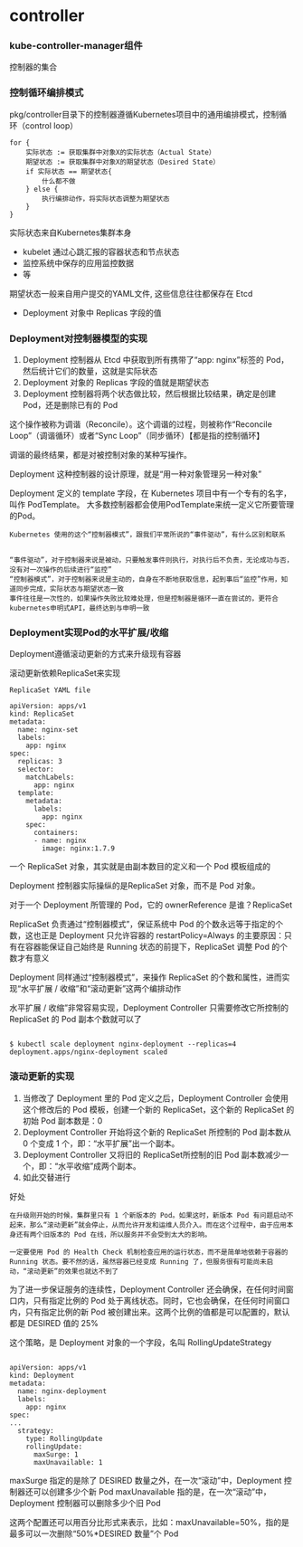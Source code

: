 # controller


### kube-controller-manager组件

控制器的集合


### 控制循环编排模式

pkg/controller目录下的控制器遵循Kubernetes项目中的通用编排模式，控制循环（control loop）

```
for { 
    实际状态 := 获取集群中对象X的实际状态（Actual State） 
    期望状态 := 获取集群中对象X的期望状态（Desired State） 
    if 实际状态 == 期望状态{ 
        什么都不做 
    } else { 
        执行编排动作，将实际状态调整为期望状态 
    }
}
```

实际状态来自Kubernetes集群本身

* kubelet 通过心跳汇报的容器状态和节点状态
* 监控系统中保存的应用监控数据
* 等
  
期望状态一般来自用户提交的YAML文件, 这些信息往往都保存在 Etcd

* Deployment 对象中 Replicas 字段的值

### Deployment对控制器模型的实现

1. Deployment 控制器从 Etcd 中获取到所有携带了“app: nginx”标签的 Pod，然后统计它们的数量，这就是实际状态
2. Deployment 对象的 Replicas 字段的值就是期望状态
3. Deployment 控制器将两个状态做比较，然后根据比较结果，确定是创建 Pod，还是删除已有的 Pod
   
这个操作被称为调谐（Reconcile）。这个调谐的过程，则被称作“Reconcile Loop”（调谐循环）或者“Sync Loop”（同步循环）【都是指的控制循环】

调谐的最终结果，都是对被控制对象的某种写操作。

Deployment 这种控制器的设计原理，就是“用一种对象管理另一种对象”

Deployment 定义的 template 字段，在 Kubernetes 项目中有一个专有的名字，叫作 PodTemplate。
大多数控制器都会使用PodTemplate来统一定义它所要管理的Pod。


```
Kubernetes 使用的这个“控制器模式”，跟我们平常所说的“事件驱动”，有什么区别和联系


“事件驱动”，对于控制器来说是被动，只要触发事件则执行，对执行后不负责，无论成功与否，没有对一次操作的后续进行“监控”
“控制器模式”，对于控制器来说是主动的，自身在不断地获取信息，起到事后“监控”作用，知道同步完成，实际状态与期望状态一致
事件往往是一次性的，如果操作失败比较难处理，但是控制器是循环一直在尝试的，更符合kubernetes申明式API，最终达到与申明一致

```

### Deployment实现Pod的水平扩展/收缩

Deployment遵循滚动更新的方式来升级现有容器

滚动更新依赖ReplicaSet来实现

```
ReplicaSet YAML file

apiVersion: apps/v1
kind: ReplicaSet
metadata:
  name: nginx-set
  labels:
    app: nginx
spec:
  replicas: 3
  selector:
    matchLabels:
      app: nginx
  template:
    metadata:
      labels:
        app: nginx
    spec:
      containers:
      - name: nginx
        image: nginx:1.7.9
```

一个 ReplicaSet 对象，其实就是由副本数目的定义和一个 Pod 模板组成的

Deployment 控制器实际操纵的是ReplicaSet 对象，而不是 Pod 对象。

对于一个 Deployment 所管理的 Pod，它的 ownerReference 是谁？ReplicaSet

ReplicaSet 负责通过“控制器模式”，保证系统中 Pod 的个数永远等于指定的个数，这也正是 Deployment 只允许容器的 restartPolicy=Always 的主要原因：只有在容器能保证自己始终是 Running 状态的前提下，ReplicaSet 调整 Pod 的个数才有意义

Deployment 同样通过“控制器模式”，来操作 ReplicaSet 的个数和属性，进而实现“水平扩展 / 收缩”和“滚动更新”这两个编排动作

水平扩展 / 收缩”非常容易实现，Deployment Controller 只需要修改它所控制的 ReplicaSet 的 Pod 副本个数就可以了

```

$ kubectl scale deployment nginx-deployment --replicas=4
deployment.apps/nginx-deployment scaled
```

### 滚动更新的实现

1. 当修改了 Deployment 里的 Pod 定义之后，Deployment Controller 会使用这个修改后的 Pod 模板，创建一个新的 ReplicaSet，这个新的 ReplicaSet 的初始 Pod 副本数是：0
2. Deployment Controller 开始将这个新的 ReplicaSet 所控制的 Pod 副本数从 0 个变成 1 个，即：“水平扩展”出一个副本。
3. Deployment Controller 又将旧的 ReplicaSet所控制的旧 Pod 副本数减少一个，即：“水平收缩”成两个副本。
4. 如此交替进行


好处

```
在升级刚开始的时候，集群里只有 1 个新版本的 Pod。如果这时，新版本 Pod 有问题启动不起来，那么“滚动更新”就会停止，从而允许开发和运维人员介入。而在这个过程中，由于应用本身还有两个旧版本的 Pod 在线，所以服务并不会受到太大的影响。

一定要使用 Pod 的 Health Check 机制检查应用的运行状态，而不是简单地依赖于容器的 Running 状态。要不然的话，虽然容器已经变成 Running 了，但服务很有可能尚未启动，“滚动更新”的效果也就达不到了
```

为了进一步保证服务的连续性，Deployment Controller 还会确保，在任何时间窗口内，只有指定比例的 Pod 处于离线状态。同时，它也会确保，在任何时间窗口内，只有指定比例的新 Pod 被创建出来。这两个比例的值都是可以配置的，默认都是 DESIRED 值的 25%

这个策略，是 Deployment 对象的一个字段，名叫 RollingUpdateStrategy

```

apiVersion: apps/v1
kind: Deployment
metadata:
  name: nginx-deployment
  labels:
    app: nginx
spec:
...
  strategy:
    type: RollingUpdate
    rollingUpdate:
      maxSurge: 1
      maxUnavailable: 1
```

maxSurge 指定的是除了 DESIRED 数量之外，在一次“滚动”中，Deployment 控制器还可以创建多少个新 Pod
 maxUnavailable 指的是，在一次“滚动”中，Deployment 控制器可以删除多少个旧 Pod

这两个配置还可以用百分比形式来表示，比如：maxUnavailable=50%，指的是最多可以一次删除“50%*DESIRED 数量”个 Pod